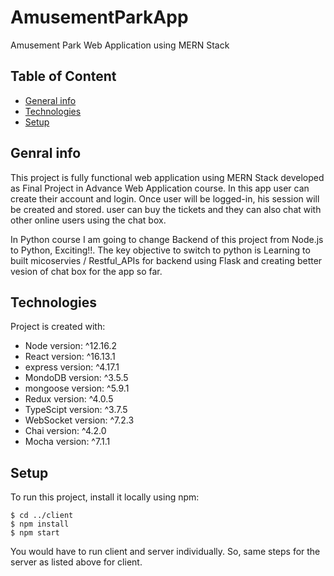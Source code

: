 # AmusementParkApp
Amusement Park Web Application using MERN Stack

## Table of Content
* [General info](#general-info)
* [Technologies](#technologies)
* [Setup](#setup)

## Genral info
This project is fully functional web application using MERN Stack developed as Final Project in Advance Web Application course. In this app user can create their account and login. Once user will be logged-in, his session will be created and stored. user can buy the tickets and they can also chat with other online users using the chat box.

In Python course I am going to change Backend of this project from Node.js to Python, Exciting!!. The key objective to switch to python is Learning to built micoservies / Restful_APIs for backend using Flask and creating better vesion of chat box for the app so far. 



## Technologies
Project is created with:
* Node version:  ^12.16.2
* React version: ^16.13.1
* express version:  ^4.17.1
* MondoDB version:  ^3.5.5
* mongoose version:  ^5.9.1
* Redux version: ^4.0.5
* TypeScipt version: ^3.7.5
* WebSocket version: ^7.2.3
* Chai version:  ^4.2.0
* Mocha version:  ^7.1.1

## Setup
To run this project, install it locally using npm:

```
$ cd ../client
$ npm install
$ npm start
```
You would have to run client and server individually. So, same steps for the server as listed above for client.


